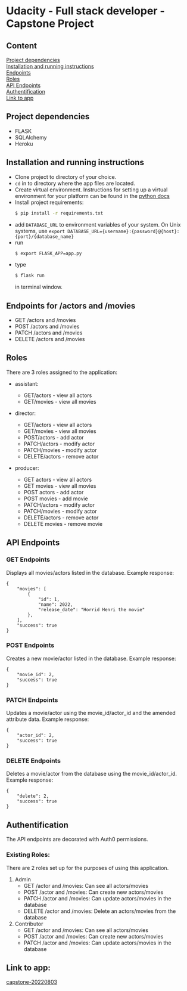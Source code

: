 # Udacity - Full stack developer - Capstone Project

## Content
[Project dependencies](#Project-dependencies) <br>
[Installation and running instructions](#Installation-and-running-instructions) <br>
[Endpoints](#Endpoints) <br>
[Roles](#Roles) <br>
[API Endpoints](#API-Endpoints) <br>
[Authentification](#Authentification)<br>
[Link to app](#Link-to-app)<br>

## Project dependencies
- FLASK
- SQLAlchemy
- Heroku

## Installation and running instructions
- Clone project to directory of your choice.
- `cd` in to directory where the app files are located.
- Create virtual environment.  Instructions for setting up a virtual environment for your platform can be found in the [python docs](https://packaging.python.org/guides/installing-using-pip-and-virtual-environments/)
- Install project requirements:
  ```bash
  $ pip install -r requirements.txt
  ```
- add ```DATABASE_URL``` to environment variables of your system. 
On Unix systems, use ```export DATABASE_URL={username}:{password}@{host}:{port}/{database_name}```
- run 
  ```bash
  $ export FLASK_APP=app.py
  ```
- type 
  ```bash
  $ flask run
  ``` 
  in terminal window.

## Endpoints for /actors and /movies
- GET /actors and /movies
- POST /actors and /movies
- PATCH /actors and /movies
- DELETE /actors and /movies

## Roles
There are 3 roles assigned to the application:
- assistant:
  - GET/actors - view all actors
  - GET/movies - view all movies

- director:
  - GET/actors - view all actors
  - GET/movies - view all movies
  - POST/actors - add actor
  - PATCH/actors - modify actor
  - PATCH/movies - modify actor
  - DELETE/actors - remove actor

- producer:
  - GET actors - view all actors
  - GET movies - view all movies
  - POST actors - add actor
  - POST movies - add movie
  - PATCH/actors - modify actor
  - PATCH/movies - modify actor
  - DELETE/actors - remove actor
  - DELETE movies - remove movie

## API Endpoints

### GET Endpoints
Displays all movies/actors listed in the database.
Example response:
```
{
    "movies": [
        {
            "id": 1,
            "name": 2022,
            "release_date": "Horrid Henri the movie"
        },
    ],
    "success": true
}
```

### POST Endpoints
Creates a new movie/actor listed in the database.
Example response:
```
{
    "movie_id": 2,
    "success": true
}
```

### PATCH Endpoints
Updates a movie/actor using the movie_id/actor_id and the amended attribute data.
Example response:
```
{
    "actor_id": 2,
    "success": true
}
```

### DELETE Endpoints
Deletes a movie/actor from the database using the movie_id/actor_id.
Example response:
```
{
    "delete": 2,
    "success": true
}
```

## Authentification
The API endpoints are decorated with Auth0 permissions.

### Existing Roles:
There are 2 roles set up for the purposes of using this application.

1. Admin
   - GET /actor and /movies: Can see all actors/movies
   - POST /actor and /movies: Can create new actors/movies
   - PATCH /actor and /movies: Can update actors/movies in the database
   - DELETE /actor and /movies: Delete an actors/movies from the database
2. Contributor
   - GET /actor and /movies: Can see all actors/movies
   - POST /actor and /movies: Can create new actors/movies
   - PATCH /actor and /movies: Can update actors/movies in the database

## Link to app:
[capstone-20220803](https://capstone-20220803.herokuapp.com/)
